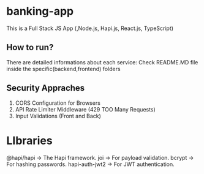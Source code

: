 # banking-app
This is a Full Stack JS App (,Node.js, Hapi.js, React.js, TypeScript)


## How to run?
There are detailed informations about each service:   Check README.MD file inside the specific(backend,frontend) folders


## Security Appraches

1. CORS Configuration for Browsers
2. API Rate Limiter Middleware (429 TOO Many Requests)
1. Input Validations (Front and Back)



# LIbraries

@hapi/hapi      -> The Hapi framework.
joi             -> For payload validation.
bcrypt          -> For hashing passwords.
hapi-auth-jwt2  -> For JWT authentication.